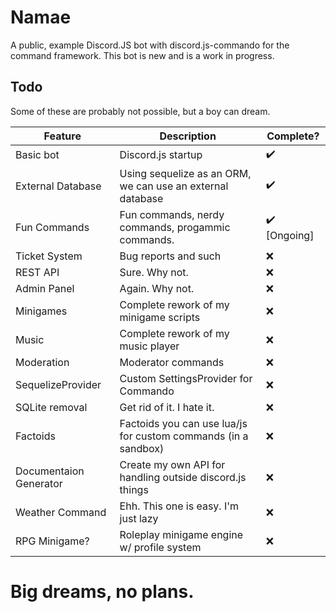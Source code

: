 # Namae
A public, example Discord.JS bot with discord.js-commando for the command framework. This bot is new and is a work in progress.

## Todo
Some of these are probably not possible, but a boy can dream.

Feature | Description | Complete?
------------- | ------------- | -------------
Basic bot | Discord.js startup | ✔️️
External Database | Using sequelize as an ORM, we can use an external database | ✔️️
Fun Commands | Fun commands, nerdy commands, progammic commands. | ✔️️ [Ongoing]
Ticket System | Bug reports and such | ❌
REST API | Sure. Why not. | ❌
Admin Panel | Again. Why not. | ❌
Minigames | Complete rework of my minigame scripts | ❌
Music | Complete rework of my music player | ❌
Moderation | Moderator commands | ❌
SequelizeProvider | Custom SettingsProvider for Commando | ❌
SQLite removal | Get rid of it. I hate it. | ❌
Factoids | Factoids you can use lua/js for custom commands (in a sandbox) | ❌
Documentaion Generator | Create my own API for handling outside discord.js things | ❌
Weather Command | Ehh. This one is easy. I'm just lazy | ❌
RPG Minigame? | Roleplay minigame engine w/ profile system | ❌



# Big dreams, no plans.

